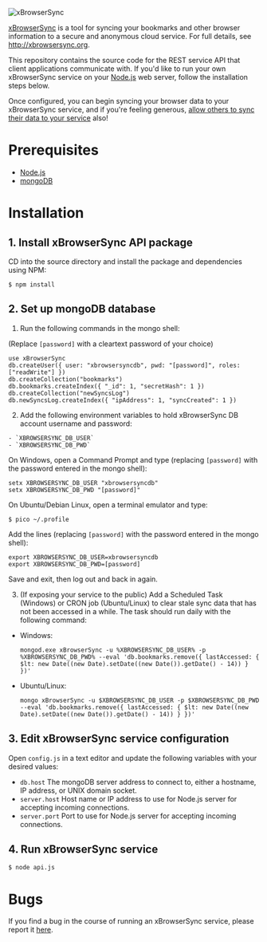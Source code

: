 ![xBrowserSync](https://raw.githubusercontent.com/xBrowserSync/xbrowsersync.github.io/master/images/logo_150.png "xBrowserSync")

[xBrowserSync](http://xbrowsersync.org/) is a tool for syncing your bookmarks and other browser information to a secure and anonymous cloud service. For full details, see http://xbrowsersync.org.

This repository contains the source code for the REST service API that client applications communicate with. If you'd like to run your own xBrowserSync service on your [Node.js](https://nodejs.org/) web server, follow the installation steps below.

Once configured, you can begin syncing your browser data to your xBrowserSync service, and if you're feeling generous, [allow others to sync their data to your service](http://xbrowsersync.org/connect/) also!

# Prerequisites

- [Node.js](https://nodejs.org/)
- [mongoDB](https://www.mongodb.com/)

# Installation

## 1. Install xBrowserSync API package

CD into the source directory and install the package and dependencies using NPM:

	$ npm install

## 2. Set up mongoDB database

  1. Run the following commands in the mongo shell:
  
  (Replace `[password]` with a cleartext password of your choice)

  ```
  use xBrowserSync 
  db.createUser({ user: "xbrowsersyncdb", pwd: "[password]", roles: ["readWrite"] }) 
  db.createCollection("bookmarks") 
  db.bookmarks.createIndex({ "_id": 1, "secretHash": 1 }) 
  db.createCollection("newSyncsLog") 
  db.newSyncsLog.createIndex({ "ipAddress": 1, "syncCreated": 1 })
  ```

  2. Add the following environment variables to hold xBrowserSync DB account username and password:

    - `XBROWSERSYNC_DB_USER`
    - `XBROWSERSYNC_DB_PWD`

  On Windows, open a Command Prompt and type (replacing `[password]` with the password entered in the mongo shell):
  
  ```
  setx XBROWSERSYNC_DB_USER "xbrowsersyncdb"
  setx XBROWSERSYNC_DB_PWD "[password]"
  ```
  
  On Ubuntu/Debian Linux, open a terminal emulator and type:
  
  ```
  $ pico ~/.profile
  ```
  
  Add the lines (replacing `[password]` with the password entered in the mongo shell):
  
  ```
  export XBROWSERSYNC_DB_USER=xbrowsersyncdb
  export XBROWSERSYNC_DB_PWD=[password]
  ```
  
  Save and exit, then log out and back in again.
  
  3. (If exposing your service to the public) Add a Scheduled Task (Windows) or CRON job (Ubuntu/Linux) to clear stale sync data that has not been accessed in a while. The task should run daily with the following command:
   
  - Windows:
  
    ```
    mongod.exe xBrowserSync -u %XBROWSERSYNC_DB_USER% -p %XBROWSERSYNC_DB_PWD% --eval 'db.bookmarks.remove({ lastAccessed: { $lt: new Date((new Date).setDate((new Date()).getDate() - 14)) } })'
    ```
  
  - Ubuntu/Linux:
  
    ```
    mongo xBrowserSync -u $XBROWSERSYNC_DB_USER -p $XBROWSERSYNC_DB_PWD --eval 'db.bookmarks.remove({ lastAccessed: { $lt: new Date((new Date).setDate((new Date()).getDate() - 14)) } })'
    ```

## 3. Edit xBrowserSync service configuration

Open `config.js` in a text editor and update the following variables with your desired values:

- `db.host` The mongoDB server address to connect to, either a hostname, IP address, or UNIX domain socket.
- `server.host` Host name or IP address to use for Node.js server for accepting incoming connections.
- `server.port` Port to use for Node.js server for accepting incoming connections.

## 4. Run xBrowserSync service

    $ node api.js

# Bugs

If you find a bug in the course of running an xBrowserSync service, please report it [here](https://github.com/xBrowserSync/API/issues/).
